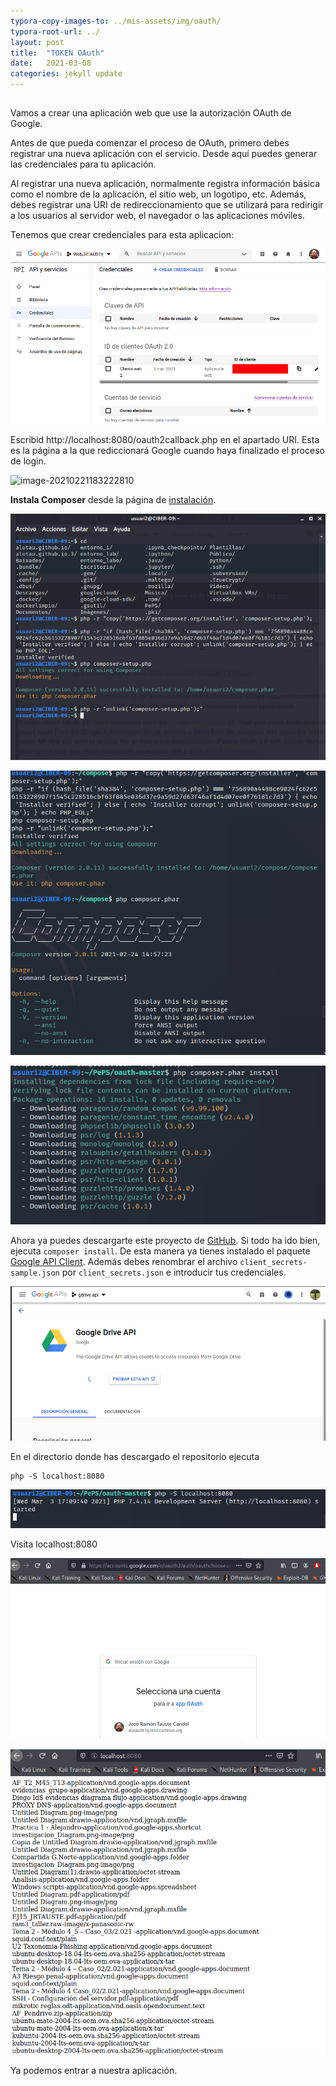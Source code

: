```yaml
---
typora-copy-images-to: ../mis-assets/img/oauth/
typora-root-url: ../
layout: post
title:  "TOKEN OAuth"
date:   2021-03-08
categories: jekyll update
---
```


##

Vamos a crear una aplicación web que use la autorización OAuth de Google.

Antes de que pueda comenzar el proceso de OAuth, primero debes registrar una nueva aplicación con el servicio. Desde aquí puedes generar las credenciales para tu aplicación.

Al registrar una nueva aplicación, normalmente registra información básica como el nombre de la aplicación, el sitio web, un logotipo, etc. Además, debes registrar una URI de redireccionamiento que se utilizará para redirigir a los usuarios al servidor web, el navegador o las aplicaciones móviles.

Tenemos que crear credenciales para esta aplicacion:

![2021-03-08_15-55](/mis-assets/img/oauth/2021-03-08_15-55.png)

Escribid http://localhost:8080/oauth2callback.php en el apartado URI. Esta es la página a la que rediccionará Google cuando haya finalizado  el proceso de login.

![image-20210221183222810](https://victorponz.github.io/Ciberseguridad-PePS/assets/img/autenticacion/image-20210221183222810.png)



**Instala Composer** desde la página de [instalación](https://getcomposer.org/download/).

![2021-03-03_16-44](/mis-assets/img/oauth/2021-03-03_16-44.png)

![2021-03-03_16-58](/mis-assets/img/oauth/2021-03-03_16-58.png)

![2021-03-03_16-58_1](/mis-assets/img/oauth/2021-03-03_16-58_1.png)

Ahora ya puedes descargarte este proyecto de [GitHub](https://github.com/victorponz/oauth.git). Si todo ha ido bien, ejecuta `composer install`. De esta manera ya tienes instalado el paquete [Google API Client](https://github.com/googleapis/google-api-php-client). Además debes renombrar el archivo `client_secrets-sample.json` por `client_secrets.json` e introducir tus credenciales.



![2021-03-03_17-07](/mis-assets/img/oauth/2021-03-03_17-07.png)

En el directorio donde has descargado el repositorio ejecuta

```
php -S localhost:8080
```

![2021-03-03_17-09](/mis-assets/img/oauth/2021-03-03_17-09.png)

Visita localhost:8080

![2021-03-08_15-42](/mis-assets/img/oauth/2021-03-08_15-42.png)

![2021-03-08_15-42_1](/mis-assets/img/oauth/2021-03-08_15-43.png)

Ya podemos entrar a nuestra aplicación.